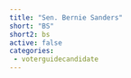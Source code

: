 ```yaml
---
title: "Sen. Bernie Sanders"
short: "BS"
short2: bs
active: false
categories:
 - voterguidecandidate
---
```

